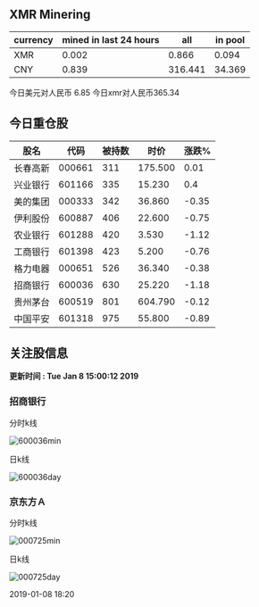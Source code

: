 ## XMR Minering

|currency|mined in last 24 hours|all|in pool|
|---|---|---|---|
|XMR|0.002|0.866|0.094|
|CNY|0.839|316.441|34.369|

今日美元对人民币 6.85	今日xmr对人民币365.34


## 今日重仓股 

|股名|代码|被持数|时价|涨跌%|
|---|---|---|---|---|
|长春高新|000661|311|175.500|0.01|
|兴业银行|601166|335|15.230|0.4|
|美的集团|000333|342|36.860|-0.35|
|伊利股份|600887|406|22.600|-0.75|
|农业银行|601288|420|3.530|-1.12|
|工商银行|601398|423|5.200|-0.76|
|格力电器|000651|526|36.340|-0.38|
|招商银行|600036|630|25.220|-1.18|
|贵州茅台|600519|801|604.790|-0.12|
|中国平安|601318|975|55.800|-0.89|

## 关注股信息
**更新时间 : Tue Jan  8 15:00:12 2019**
### 招商银行 
分时k线

![600036min](http://image.sinajs.cn/newchart/min/n/sh600036.gif)

日k线

![600036day](http://image.sinajs.cn/newchart/daily/n/sh600036.gif)

### 京东方Ａ 
分时k线

![000725min](http://image.sinajs.cn/newchart/min/n/sz000725.gif)

日k线

![000725day](http://image.sinajs.cn/newchart/daily/n/sz000725.gif)

2019-01-08 18:20